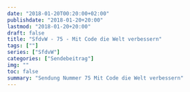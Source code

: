 ```yaml
---
date: "2018-01-20T00:20:00+02:00"
publishdate: "2018-01-20+20:00"
lastmod: "2018-01-20+20:00"
draft: false
title: "SfdvW - 75 - Mit Code die Welt verbessern"
tags: [""]
series: ["SfdvW"]
categories: ["Sendebeitrag"]
img: ""
toc: false
summary: "Sendung Nummer 75 Mit Code die Welt verbessern"
---
```


<div id="example"></div>
<script src="https://cdn.podlove.org/web-player/embed.js"></script>
<script>
  podlovePlayer('#example', '/blog/sfdvw75.json');
</script>
